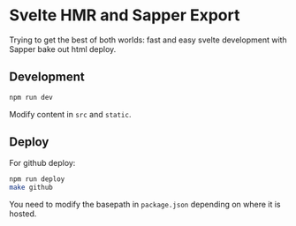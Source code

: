 # Svelte HMR and Sapper Export

Trying to get the best of both worlds: fast and easy svelte development with Sapper bake out html deploy.

## Development

```bash
npm run dev
```

Modify content in `src` and `static`.

## Deploy

For github deploy:

```bash
npm run deploy
make github
```

You need to modify the basepath in `package.json` depending on where it is hosted.
